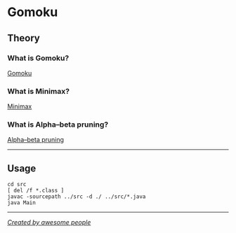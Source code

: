# Gomoku

## Theory

### What is Gomoku?

[Gomoku](https://en.wikipedia.org/wiki/Gomoku)

### What is Minimax?

[Minimax](https://en.wikipedia.org/wiki/Minimax#Minimax_algorithm_with_alternate_moves)

### What is Alpha–beta pruning?

[Alpha–beta pruning](https://en.wikipedia.org/wiki/Alpha%E2%80%93beta_pruning)

---

## Usage

```
cd src
[ del /f *.class ]
javac -sourcepath ../src -d ./ ../src/*.java
java Main
```

---

[_Created by awesome people_](https://tacaocanh.000webhostapp.com)
